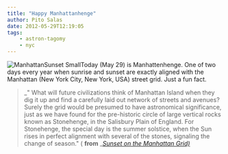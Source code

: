```yaml
---
title: "Happy Manhattanhenge"
author: Pito Salas
date: 2012-05-29T12:19:05
tags:
    - astron-tagomy
    - nyc
---
```




![ManhattanSunset Small](//pending/E6BF01EC-1313-4179-B16B-505AC16EB3D7/)Today
(May 29) is Manhattenhenge. One of two days every year when sunrise and sunset
are exactly aligned with the Manhattan (New York City, New York, USA) street
grid. Just a fun fact.

> _" What will future civilizations think of Manhattan Island when they dig it
> up and find a carefully laid out network of streets and avenues? Surely the
> grid would be presumed to have astronomical significance, just as we have
> found for the pre-historic circle of large vertical rocks known as
> Stonehenge, in the Salisbury Plain of England. For Stonehenge, the special
> day is the summer solstice, when the Sun rises in perfect alignment with
> several of the stones, signaling the change of season." ( **from** _[_Sunset
> on the Manhattan
> Grid)_](<http://www.haydenplanetarium.org/resources/starstruck/manhattanhenge>)


